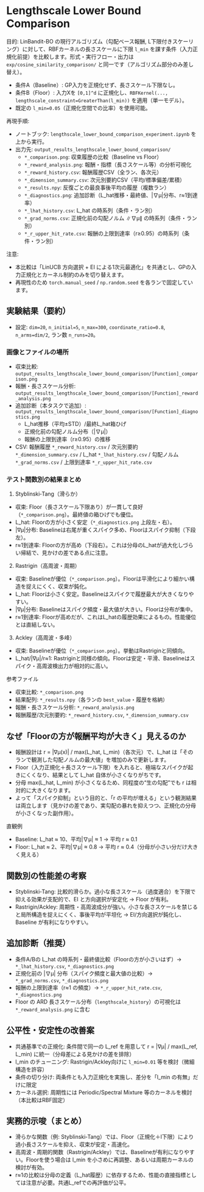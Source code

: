 # Lengthscale Lower Bound Comparison

目的: LinBandit-BO の現行アルゴリズム（勾配ベース報酬, L下限付きスケーリング）に対して、RBFカーネルの長さスケールに下限 `l_min` を課す条件（入力正規化前提）を比較します。形式・実行フロー・出力は `exp/cosine_similarity_comparison/` と同一です（アルゴリズム部分のみ差し替え）。

- 条件A（Baseline）: GP入力を正規化せず、長さスケール下限なし。
- 条件B（Floor）: 入力Xを `[0,1]^d` に正規化し、`RBFKernel(..., lengthscale_constraint=GreaterThan(l_min))` を適用（単一モデル）。
- 既定の `l_min=0.05`（正規化空間での比率）を使用可能。

再現手順:
- ノートブック: `lengthscale_lower_bound_comparison_experiment.ipynb` を上から実行。
- 出力先: `output_results_lengthscale_lower_bound_comparison/`
  - `*_comparison.png`: 収束履歴の比較（Baseline vs Floor）
  - `*_reward_analysis.png`: 報酬・指標（長さスケール等）の分析可視化
  - `*_reward_history.csv`: 報酬履歴CSV（全ラン、各次元）
  - `*_dimension_summary.csv`: 次元別要約CSV（平均/標準偏差/累積）
  - `*_results.npy`: 反復ごとの最良事後平均の履歴（複数ラン）
  - `*_diagnostics.png`: 追加診断（L_hat推移・最終値、|∇μ|分布、r≈1到達率）
  - `*_lhat_history.csv`: L_hat の時系列（条件・ラン別）
  - `*_grad_norms.csv`: 正規化前の勾配ノルム ∥∇μ∥ の時系列（条件・ラン別）
  - `*_r_upper_hit_rate.csv`: 報酬の上限到達率（r≥0.95）の時系列（条件・ラン別）

注意:
- 本比較は「LinUCB 方向選択 + EI による1次元最適化」を共通とし、GPの入力正規化とカーネル制約のみを切り替えます。
- 再現性のため `torch.manual_seed` / `np.random.seed` を各ランで固定しています。

## 実験結果（要約）

- 設定: `dim=20`, `n_initial=5`, `n_max=300`, `coordinate_ratio=0.8`, `n_arms=dim/2`, ラン数 `n_runs=20`。

### 画像とファイルの場所
- 収束比較: `output_results_lengthscale_lower_bound_comparison/[Function]_comparison.png`
- 報酬・長さスケール分析: `output_results_lengthscale_lower_bound_comparison/[Function]_reward_analysis.png`
- 追加診断（本タスクで追加）: `output_results_lengthscale_lower_bound_comparison/[Function]_diagnostics.png`
  - L_hat推移（平均±STD）/最終L_hat箱ひげ
  - 正規化前の勾配ノルム分布（|∇μ|）
  - 報酬の上限到達率（r≥0.95）の推移
- CSV: 報酬履歴 `*_reward_history.csv` / 次元別要約 `*_dimension_summary.csv` / L_hat `*_lhat_history.csv` / 勾配ノルム `*_grad_norms.csv` / 上限到達率 `*_r_upper_hit_rate.csv`

### テスト関数別の結果まとめ

1) Styblinski‑Tang（滑らか）
- 収束: Floor（長さスケール下限あり）が一貫して良好（`*_comparison.png`）。最終値の箱ひげでも優位。
- L_hat: Floorの方が小さく安定（`*_diagnostics.png` 上段左・右）。
- |∇μ|分布: Baselineは右尾が重くスパイク多め、Floorはスパイク抑制（下段左）。
- r≈1到達率: Floorの方が高め（下段右）。これは分母のL_hatが過大化しづらい帰結で、見かけの差である点に注意。

2) Rastrigin（高周波・周期）
- 収束: Baselineが優位（`*_comparison.png`）。Floorは平滑化により細かい構造を捉えにくく、収束が鈍化。
- L_hat: Floorは小さく安定。Baselineはスパイクで履歴最大が大きくなりやすい。
- |∇μ|分布: Baselineはスパイク頻度・最大値が大きい。Floorは分布が集中。
- r≈1到達率: Floorが高めだが、これはL_hatの履歴効果によるもの。性能優位とは直結しない。

3) Ackley（高周波・多峰）
- 収束: Baselineが優位（`*_comparison.png`）。挙動はRastriginと同傾向。
- L_hat/|∇μ|/r≈1: Rastriginと同様の傾向。Floorは安定・平滑、Baselineはスパイク・高周波検出力が相対的に高い。

参考ファイル
- 収束比較: `*_comparison.png`
- 結果配列: `*_results.npy`（各ランの `best_value`・履歴を格納）
- 報酬・長さスケール分析: `*_reward_analysis.png`
- 報酬履歴/次元別要約: `*_reward_history.csv`, `*_dimension_summary.csv`

## なぜ「Floorの方が報酬平均が大きく」見えるのか

- 報酬設計は r = |∇μ(x)| / max(L_hat, L_min)（各次元）で、L_hat は「そのランで観測した勾配ノルムの最大値」を増加のみで更新します。
- Floor（入力正規化＋長さスケール下限）を入れると、極端なスパイクが起きにくくなり、結果として L_hat 自体が小さくなりがちです。
- 分母 max(L_hat, L_min) が小さくなるため、同程度の“生の勾配”でも r は相対的に大きくなります。
- よって「スパイク抑制」という目的と、「r の平均が増える」という観測結果は両立します（見かけの差であり、実勾配の暴れを抑えつつ、正規化の分母が小さくなった副作用）。

直観例
- Baseline: L_hat ≈ 10、平均|∇μ| ≈ 1 → 平均 r ≈ 0.1
- Floor:    L_hat ≈  2、平均|∇μ| ≈ 0.8 → 平均 r ≈ 0.4（分母が小さい分だけ大きく見える）

## 関数別の性能差の考察

- Styblinski‑Tang: 比較的滑らか。過小な長さスケール（過度適合）を下限で抑える効果が支配的で、EI と方向選択が安定化 → Floor が有利。
- Rastrigin/Ackley: 周期性・高周波成分が強い。小さな長さスケールを禁じると局所構造を捉えにくく、事後平均が平坦化 → EI/方向選択が鈍化し、Baseline が有利になりやすい。

## 追加診断（推奨）

- 条件A/Bの L_hat の時系列・最終値比較（Floorの方が小さいはず）→ `*_lhat_history.csv`, `*_diagnostics.png`
- 正規化前の |∇μ| 分布（スパイク頻度と最大値の比較）→ `*_grad_norms.csv`, `*_diagnostics.png`
- 報酬の上限到達率（r≈1 の頻度）→ `*_r_upper_hit_rate.csv`, `*_diagnostics.png`
- Floor の ARD 長さスケール分布（`lengthscale_history`）の可視化は `*_reward_analysis.png` に含む

## 公平性・安定性の改善案

- 共通基準での正規化: 条件間で同一の L_ref を用意して r = |∇μ| / max(L_ref, L_min) に統一（分母差による見かけの差を排除）
- l_min のチューニング: Rastrigin/Ackley向けに `l_min=0.01` 等を検討（微細構造を許容）
- 条件の切り分け: 両条件とも入力正規化を実施し、差分を「l_min の有無」だけに限定
- カーネル選択: 周期性には Periodic/Spectral Mixture 等のカーネルを検討（本比較はRBF固定）

## 実務的示唆（まとめ）
- 滑らかな関数（例: Styblinski‑Tang）では、Floor（正規化＋l下限）により過小長さスケールを抑え、収束が安定・高速化。
- 高周波・周期的関数（Rastrigin/Ackley）では、Baselineが有利になりやすい。Floorを使う場合は l_min を小さめに再調整、あるいは周期カーネルの検討が有効。
- r≈1の比較は分母の定義（L_hat履歴）に依存するため、性能の直接指標としては注意が必要。共通L_refでの再評価が公平。
